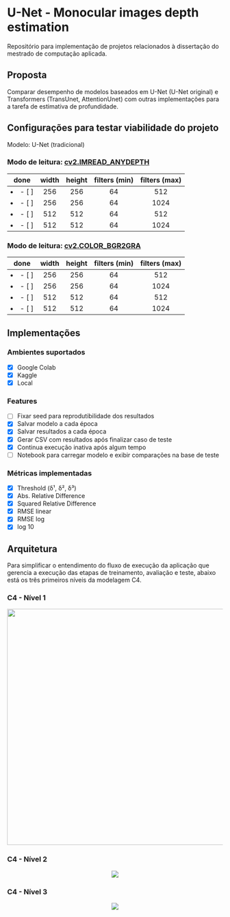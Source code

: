 # U-Net - Monocular images depth estimation

Repositório para implementação de projetos relacionados à dissertação do mestrado de computação aplicada.

## Proposta

Comparar desempenho de modelos baseados em U-Net (U-Net original) e Transformers (TransUnet, AttentionUnet) com outras implementações para a tarefa de estimativa de profundidade.

## Configurações para testar viabilidade do projeto

Modelo: U-Net (tradicional)

### Modo de leitura: [cv2.IMREAD_ANYDEPTH](https://docs.opencv.org/3.4/d8/d6a/group__imgcodecs__flags.html#gga61d9b0126a3e57d9277ac48327799c80a0b486c93c25e8a0b0712681bb7254c18)

| done | width | height | filters (min) | filters (max) |
|:---:|:---:|:---:|:---:|:---:|
| <li>- [ ] </li> | 256 | 256 | 64 | 512 |
| <li>- [ ] </li> | 256 | 256 | 64 | 1024 |
| <li>- [ ] </li> | 512 | 512 | 64 | 512 |
| <li>- [ ] </li> | 512 | 512 | 64 | 1024 |

### Modo de leitura: [cv2.COLOR_BGR2GRA](https://docs.opencv.org/3.4/d8/d01/group__imgproc__color__conversions.html#gga4e0972be5de079fed4e3a10e24ef5ef0a353a4b8db9040165db4dacb5bcefb6ea)

| done | width | height | filters (min) | filters (max) |
|:---:|:---:|:---:|:---:|:---:|
| <li>- [ ] </li> | 256 | 256 | 64 | 512 |
| <li>- [ ] </li> | 256 | 256 | 64 | 1024 |
| <li>- [ ] </li> | 512 | 512 | 64 | 512 |
| <li>- [ ] </li> | 512 | 512 | 64 | 1024 |

## Implementações

### Ambientes suportados
- [x] Google Colab
- [x] Kaggle
- [x] Local

### Features
- [ ] Fixar seed para reprodutibilidade dos resultados
- [x] Salvar modelo a cada época
- [x] Salvar resultados a cada época
- [x] Gerar CSV com resultados após finalizar caso de teste
- [x] Continua execução inativa após algum tempo
- [ ] Notebook para carregar modelo e exibir comparações na base de teste

### Métricas implementadas
- [x] Threshold (δ¹, δ², δ³)
- [x] Abs. Relative Difference
- [x] Squared Relative Difference
- [x] RMSE linear
- [x] RMSE log
- [x] log 10

## Arquitetura

Para simplificar o entendimento do fluxo de execução da aplicação que gerencia a execução das etapas de treinamento, avaliação e teste, abaixo está os três primeiros níveis da modelagem C4.

### C4 - Nível 1
<p align="center">
  <img width="550px" src="https://user-images.githubusercontent.com/37306576/197453331-94ec15c9-d277-4aa3-880d-85279dc121f6.svg"/>
</p>

### C4 - Nível 2
<p align="center">
  <img width="min(600px, 50%)" src="https://user-images.githubusercontent.com/37306576/197453334-0bbee1ae-492d-46f1-be8b-79b71e93439a.svg"/>
</p>

### C4 - Nível 3
<p align="center">
  <img src="https://user-images.githubusercontent.com/37306576/197453332-62a6becb-17c3-4eb0-9400-6688d6584edf.svg"/>
</p>

